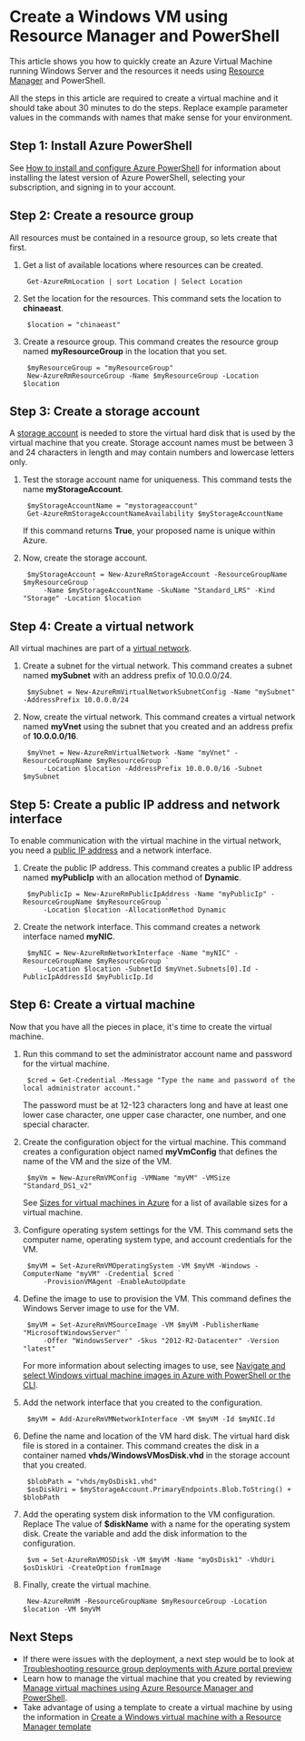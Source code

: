 <!-- need to be verified -->

<properties
    pageTitle="Create an Azure VM using PowerShell | Azure"
    description="Use Azure PowerShell and Azure Resource Manager to easily create a new VM running Windows Server."
    services="virtual-machines-windows"
    documentationcenter=""
    author="davidmu1"
    manager="timlt"
    editor=""
    tags="azure-resource-manager" />
<tags
    ms.assetid="14fe9ca9-e228-4d3b-a5d8-3101e9478f6e"
    ms.service="virtual-machines-windows"
    ms.workload="na"
    ms.tgt_pltfrm="na"
    ms.devlang="na"
    ms.topic="get-started-article"
    ms.date="10/21/2016"
    wacn.date=""
    ms.author="davidmu" />

# Create a Windows VM using Resource Manager and PowerShell
This article shows you how to quickly create an Azure Virtual Machine running Windows Server and the resources it needs using [Resource Manager](/documentation/articles/resource-group-overview/) and PowerShell. 

All the steps in this article are required to create a virtual machine and it should take about 30 minutes to do the steps. Replace example parameter values in the commands with names that make sense for your environment.

## Step 1: Install Azure PowerShell
See [How to install and configure Azure PowerShell](/documentation/articles/powershell-install-configure/) for information about installing the latest version of Azure PowerShell, selecting your subscription, and signing in to your account.

## Step 2: Create a resource group
All resources must be contained in a resource group, so lets create that first.  

1. Get a list of available locations where resources can be created.

        Get-AzureRmLocation | sort Location | Select Location

2. Set the location for the resources. This command sets the location to **chinaeast**.

        $location = "chinaeast"

3. Create a resource group. This command creates the resource group named **myResourceGroup** in the location that you set.

        $myResourceGroup = "myResourceGroup"
        New-AzureRmResourceGroup -Name $myResourceGroup -Location $location

## Step 3: Create a storage account
A [storage account](/documentation/articles/storage-introduction/) is needed to store the virtual hard disk that is used by the virtual machine that you create. Storage account names must be between 3 and 24 characters in length and may contain numbers and lowercase letters only.

1. Test the storage account name for uniqueness. This command tests the name **myStorageAccount**.

        $myStorageAccountName = "mystorageaccount"
        Get-AzureRmStorageAccountNameAvailability $myStorageAccountName

    If this command returns **True**, your proposed name is unique within Azure. 
2. Now, create the storage account.

        $myStorageAccount = New-AzureRmStorageAccount -ResourceGroupName $myResourceGroup `
            -Name $myStorageAccountName -SkuName "Standard_LRS" -Kind "Storage" -Location $location

## Step 4: Create a virtual network
All virtual machines are part of a [virtual network](/documentation/articles/virtual-networks-overview/).

1. Create a subnet for the virtual network. This command creates a subnet named **mySubnet** with an address prefix of 10.0.0.0/24.

        $mySubnet = New-AzureRmVirtualNetworkSubnetConfig -Name "mySubnet" -AddressPrefix 10.0.0.0/24

2. Now, create the virtual network. This command creates a virtual network named **myVnet** using the subnet that you created and an address prefix of **10.0.0.0/16**.

        $myVnet = New-AzureRmVirtualNetwork -Name "myVnet" -ResourceGroupName $myResourceGroup `
            -Location $location -AddressPrefix 10.0.0.0/16 -Subnet $mySubnet

## Step 5: Create a public IP address and network interface
To enable communication with the virtual machine in the virtual network, you need a [public IP address](/documentation/articles/virtual-network-ip-addresses-overview-arm/) and a network interface.

1. Create the public IP address. This command creates a public IP address named **myPublicIp** with an allocation method of **Dynamic**.

        $myPublicIp = New-AzureRmPublicIpAddress -Name "myPublicIp" -ResourceGroupName $myResourceGroup `
            -Location $location -AllocationMethod Dynamic

2. Create the network interface. This command creates a network interface named **myNIC**.

        $myNIC = New-AzureRmNetworkInterface -Name "myNIC" -ResourceGroupName $myResourceGroup `
            -Location $location -SubnetId $myVnet.Subnets[0].Id -PublicIpAddressId $myPublicIp.Id

## Step 6: Create a virtual machine
Now that you have all the pieces in place, it's time to create the virtual machine.

1. Run this command to set the administrator account name and password for the virtual machine.

        $cred = Get-Credential -Message "Type the name and password of the local administrator account."

    The password must be at 12-123 characters long and have at least one lower case character, one upper case character, one number, and one special character. 
2. Create the configuration object for the virtual machine. This command creates a configuration object named **myVmConfig** that defines the name of the VM and the size of the VM.

        $myVm = New-AzureRmVMConfig -VMName "myVM" -VMSize "Standard_DS1_v2"

    See [Sizes for virtual machines in Azure](/documentation/articles/virtual-machines-windows-sizes/) for a list of available sizes for a virtual machine.
3. Configure operating system settings for the VM. This command sets the computer name, operating system type, and account credentials for the VM.

        $myVM = Set-AzureRmVMOperatingSystem -VM $myVM -Windows -ComputerName "myVM" -Credential $cred `
            -ProvisionVMAgent -EnableAutoUpdate

4. Define the image to use to provision the VM. This command defines the Windows Server image to use for the VM. 

        $myVM = Set-AzureRmVMSourceImage -VM $myVM -PublisherName "MicrosoftWindowsServer" `
            -Offer "WindowsServer" -Skus "2012-R2-Datacenter" -Version "latest"

    For more information about selecting images to use, see [Navigate and select Windows virtual machine images in Azure with PowerShell or the CLI](/documentation/articles/virtual-machines-windows-cli-ps-findimage/).
5. Add the network interface that you created to the configuration.

        $myVM = Add-AzureRmVMNetworkInterface -VM $myVM -Id $myNIC.Id

6. Define the name and location of the VM hard disk. The virtual hard disk file is stored in a container. This command creates the disk in a container named **vhds/WindowsVMosDisk.vhd** in the storage account that you created.

        $blobPath = "vhds/myOsDisk1.vhd"
        $osDiskUri = $myStorageAccount.PrimaryEndpoints.Blob.ToString() + $blobPath

7. Add the operating system disk information to the VM configuration. Replace The value of **$diskName** with a name for the operating system disk. Create the variable and add the disk information to the configuration.

        $vm = Set-AzureRmVMOSDisk -VM $myVM -Name "myOsDisk1" -VhdUri $osDiskUri -CreateOption fromImage

8. Finally, create the virtual machine.

        New-AzureRmVM -ResourceGroupName $myResourceGroup -Location $location -VM $myVM

## Next Steps
* If there were issues with the deployment, a next step would be to look at [Troubleshooting resource group deployments with Azure portal preview](/documentation/articles/resource-manager-troubleshoot-deployments-portal/)
* Learn how to manage the virtual machine that you created by reviewing [Manage virtual machines using Azure Resource Manager and PowerShell](/documentation/articles/virtual-machines-windows-ps-manage/).
* Take advantage of using a template to create a virtual machine by using the information in [Create a Windows virtual machine with a Resource Manager template](/documentation/articles/virtual-machines-windows-ps-template/)

